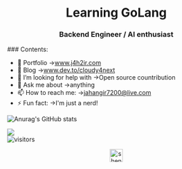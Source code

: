 
<h1 align="center"> Learning GoLang
<h3 align="center">Backend Engineer / AI enthusiast</h3>
### Contents:

- 🔭 Portfolio                  ->www.j4h2ir.com
- 🌱 Blog               ->www.dev.to/cloudy4next
- 🤔 I’m looking for help with  ->Open source countribution
- 💬 Ask me about               ->anything
- 📫 How to reach me:           ->jahangir7200@live.com
- ⚡ Fun fact:                  ->I'm just a nerd!




![Anurag's GitHub stats](https://github-readme-stats.vercel.app/api?username=cloudy4next&show_icons=true&theme=radical&style=flat-square)


![](https://komarev.com/ghpvc/?username=cloudy4next&color=yellow)
<br />
![visitors](https://visitor-badge.laobi.icu/badge?page_id=cloudy4next.cloudy4next)

<p align="center">
<a href="https://kaggle.com/cloudy4next" target="blank"><img align="center" src="https://cdn.jsdelivr.net/npm/simple-icons@3.0.1/icons/kaggle.svg" alt="shentao" height="30" width="30" /></a>
</p>
